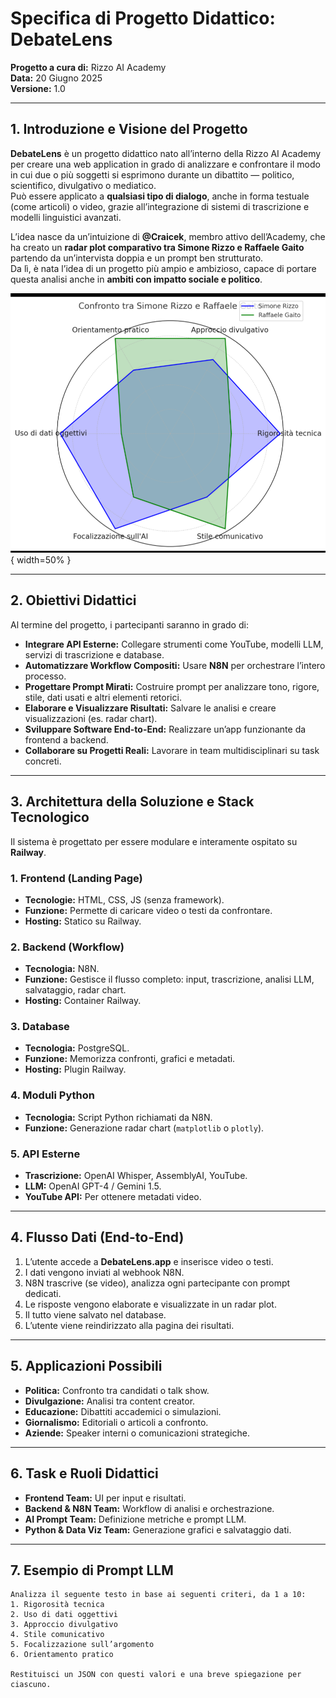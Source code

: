# Specifica di Progetto Didattico: **DebateLens**

**Progetto a cura di:** Rizzo AI Academy  
**Data:** 20 Giugno 2025  
**Versione:** 1.0  

---

## 1. Introduzione e Visione del Progetto

**DebateLens** è un progetto didattico nato all’interno della Rizzo AI Academy per creare una web application in grado di analizzare e confrontare il modo in cui due o più soggetti si esprimono durante un dibattito — politico, scientifico, divulgativo o mediatico.  
Può essere applicato a **qualsiasi tipo di dialogo**, anche in forma testuale (come articoli) o video, grazie all’integrazione di sistemi di trascrizione e modelli linguistici avanzati.

L’idea nasce da un’intuizione di **@Craicek**, membro attivo dell’Academy, che ha creato un **radar plot comparativo tra Simone Rizzo e Raffaele Gaito** partendo da un’intervista doppia e un prompt ben strutturato.  
Da lì, è nata l’idea di un progetto più ampio e ambizioso, capace di portare questa analisi anche in **ambiti con impatto sociale e politico**.

![Radar plot di esempio](./radarplot.webp){ width=50% }

---

## 2. Obiettivi Didattici

Al termine del progetto, i partecipanti saranno in grado di:

- **Integrare API Esterne:** Collegare strumenti come YouTube, modelli LLM, servizi di trascrizione e database.
- **Automatizzare Workflow Compositi:** Usare **N8N** per orchestrare l’intero processo.
- **Progettare Prompt Mirati:** Costruire prompt per analizzare tono, rigore, stile, dati usati e altri elementi retorici.
- **Elaborare e Visualizzare Risultati:** Salvare le analisi e creare visualizzazioni (es. radar chart).
- **Sviluppare Software End-to-End:** Realizzare un’app funzionante da frontend a backend.
- **Collaborare su Progetti Reali:** Lavorare in team multidisciplinari su task concreti.

---

## 3. Architettura della Soluzione e Stack Tecnologico

Il sistema è progettato per essere modulare e interamente ospitato su **Railway**.

### 1. Frontend (Landing Page)
- **Tecnologie:** HTML, CSS, JS (senza framework).
- **Funzione:** Permette di caricare video o testi da confrontare.
- **Hosting:** Statico su Railway.

### 2. Backend (Workflow)
- **Tecnologia:** N8N.
- **Funzione:** Gestisce il flusso completo: input, trascrizione, analisi LLM, salvataggio, radar chart.
- **Hosting:** Container Railway.

### 3. Database
- **Tecnologia:** PostgreSQL.
- **Funzione:** Memorizza confronti, grafici e metadati.
- **Hosting:** Plugin Railway.

### 4. Moduli Python
- **Tecnologia:** Script Python richiamati da N8N.
- **Funzione:** Generazione radar chart (`matplotlib` o `plotly`).

### 5. API Esterne
- **Trascrizione:** OpenAI Whisper, AssemblyAI, YouTube.
- **LLM:** OpenAI GPT-4 / Gemini 1.5.
- **YouTube API:** Per ottenere metadati video.

---

## 4. Flusso Dati (End-to-End)

1. L’utente accede a **DebateLens.app** e inserisce video o testi.
2. I dati vengono inviati al webhook N8N.
3. N8N trascrive (se video), analizza ogni partecipante con prompt dedicati.
4. Le risposte vengono elaborate e visualizzate in un radar plot.
5. Il tutto viene salvato nel database.
6. L’utente viene reindirizzato alla pagina dei risultati.

---

## 5. Applicazioni Possibili

- **Politica:** Confronto tra candidati o talk show.
- **Divulgazione:** Analisi tra content creator.
- **Educazione:** Dibattiti accademici o simulazioni.
- **Giornalismo:** Editoriali o articoli a confronto.
- **Aziende:** Speaker interni o comunicazioni strategiche.

---

## 6. Task e Ruoli Didattici

- **Frontend Team:** UI per input e risultati.
- **Backend & N8N Team:** Workflow di analisi e orchestrazione.
- **AI Prompt Team:** Definizione metriche e prompt LLM.
- **Python & Data Viz Team:** Generazione grafici e salvataggio dati.

---

## 7. Esempio di Prompt LLM

```text
Analizza il seguente testo in base ai seguenti criteri, da 1 a 10: 
1. Rigorosità tecnica
2. Uso di dati oggettivi
3. Approccio divulgativo
4. Stile comunicativo
5. Focalizzazione sull’argomento
6. Orientamento pratico

Restituisci un JSON con questi valori e una breve spiegazione per ciascuno.

